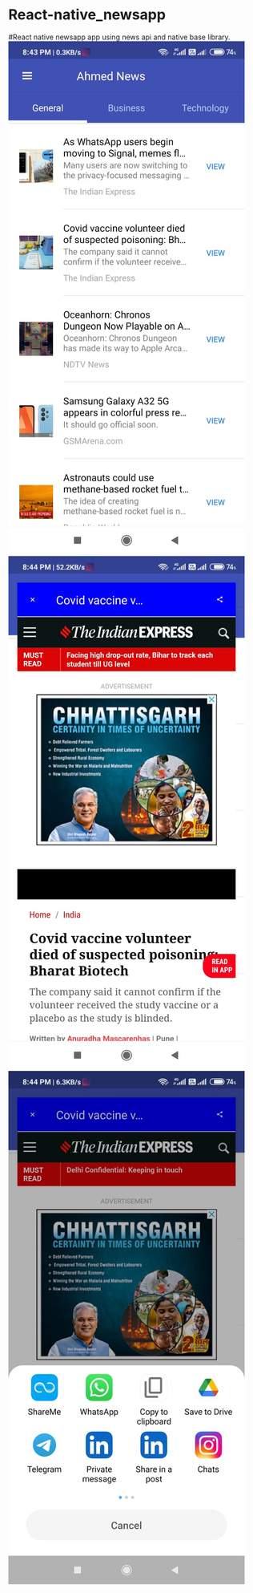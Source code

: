 # React-native_newsapp
#React native newsapp app using news api and native base library.
<img src="https://github.com/m879/React-native_newsapp/blob/master/img1.jpeg">
<img src="https://github.com/m879/React-native_newsapp/blob/master/img2.jpeg">
<img src="https://github.com/m879/React-native_newsapp/blob/master/img3.jpeg">
